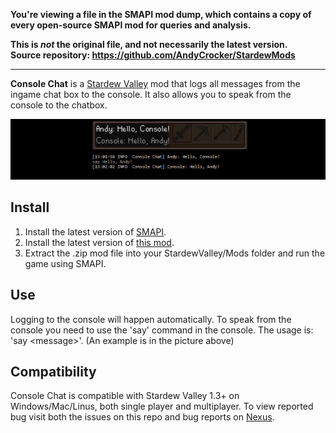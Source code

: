 **You're viewing a file in the SMAPI mod dump, which contains a copy of every open-source SMAPI mod
for queries and analysis.**

**This is _not_ the original file, and not necessarily the latest version.**  
**Source repository: https://github.com/AndyCrocker/StardewMods**

----

**Console Chat** is a [Stardew Valley](http://stardewvalley.net/) mod that logs all messages from the ingame chat box to the console. It also allows you to speak from the console to the chatbox.

![](pics/consolechat.png)

## Install
1. Install the latest version of [SMAPI](https://www.nexusmods.com/stardewvalley/mods/2400).
2. Install the latest version of [this mod](https://www.nexusmods.com/stardewvalley/mods/3768).
3. Extract the .zip mod file into your StardewValley/Mods folder and run the game using SMAPI.

## Use
Logging to the console will happen automatically. To speak from the console you need to use the 'say' command in the console. The usage is: 'say \<message>'. (An example is in the picture above)

## Compatibility
Console Chat is compatible with Stardew Valley 1.3+ on Windows/Mac/Linus, both single player and multiplayer. To view reported bug visit both the issues on this repo and bug reports on [Nexus](https://www.nexusmods.com/stardewvalley/mods/3768?tab=bugs).